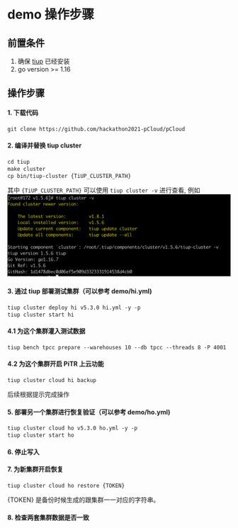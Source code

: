 # demo 操作步骤

## 前置条件
1. 确保 [tiup](https://docs.pingcap.com/zh/tidb/stable/production-deployment-using-tiup/) 已经安装
2. go version >= 1.16

## 操作步骤
#### 1. 下载代码
    git clone https://github.com/hackathon2021-pCloud/pCloud 

#### 2. 编译并替换 tiup cluster
    cd tiup
    make cluster
    cp bin/tiup-cluster {TiUP_CLUSTER_PATH}
其中 `{TiUP_CLUSTER_PATH}` 可以使用 `tiup cluster -v` 进行查看, 例如
![img.png](../img.png)

#### 3. 通过 tiup 部署测试集群（可以参考 demo/hi.yml)
    tiup cluster deploy hi v5.3.0 hi.yml -y -p
    tiup cluster start hi

#### 4.1 为这个集群灌入测试数据
    tiup bench tpcc prepare --warehouses 10 --db tpcc --threads 8 -P 4001

#### 4.2 为这个集群开启 PiTR 上云功能
    tiup cluster cloud hi backup
后续根据提示完成操作

#### 5. 部署另一个集群进行恢复验证（可以参考 demo/ho.yml)
    tiup cluster cloud ho v5.3.0 ho.yml -y -p
    tiup cluster start ho

#### 6. 停止写入

#### 7. 为新集群开启恢复
    tiup cluster cloud ho restore {TOKEN}
{TOKEN} 是备份时候生成的跟集群一一对应的字符串。

#### 8. 检查两套集群数据是否一致

 


